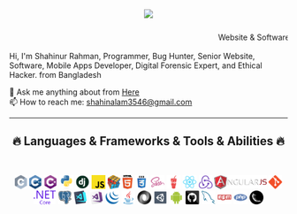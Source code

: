 <h1 align="center">
  <a href="https://git.io/typing-svg">
    <img src="https://readme-typing-svg.herokuapp.com/?lines=Hello,+There!+👋;This+is+Shahinur+Rahman....;Nice+to+meet+you!&center=true&size=30">
  </a>
</h1>
<marquee>Website & Software Developer</marquee>


Hi, I'm Shahinur Rahman, Programmer, Bug Hunter, Senior Website, Software, Mobile Apps Developer, Digital Forensic Expert, and Ethical Hacker. from Bangladesh

  
💬 Ask me anything about from <a href="https://github.com/shahin0075/issues" title="Issues">Here</a>
  <br>
  📫 How to reach me: <a href="mailto: shahinalam3546@gmail.com">shahinalam3546@gmail.com</a>
</p>

<hr>
<h2 align="center">🔥 Languages & Frameworks & Tools & Abilities 🔥</h2>
<br>
<p align="center">
  <code><img title="C" height="25" src="c.svg"></code>
  <code><img title="C++" height="25" src="cpp.svg"></code>
  <code><img title="C#" height="25" src="cSharp.svg"></code>
  <code><img title="Python" height="25" src="python-original.svg"></code>
  <code><img title="Django" height="25" src="django.png"></code>
  <code><img title="Javascript" height="25" src="javascript.svg"></code>
  <code><img title="Problem Solving" height="25" src="problemSolving.png"></code>
  <code><img title="HTML5" height="25" src="html5.svg"></code>
  <code><img title="CSS" height="25" src="css.svg"></code>
  <code><img title="SASS" height="25" src="sass.svg"></code>
  <code><img title="Gulp" height="25" src="gulp.svg"></code>
  <code><img title="React" height="25" src="react-original.svg"></code>
  <code><img title="Redux" height="25" src="redux.svg"></code>
  <code><img title="AngularJS" height="25" src="angularjs.png"></code>
  <code><img title="Git" height="25" src="git-original.svg"></code>
  <code><img title=".NetCore" height="25" src="dotnetcore.svg"></code>
  <code><img title="PostgreSQL" height="25" src="postgresql.svg"></code>
  <code><img title="Visual Studio Code" height="25" src="vscode.png"></code>
  <code><img title="Microsoft Visual Studio" height="25" src="visualstudio.png"></code>
  <code><img title="JQuery" height="25" src="jquery-original.svg"></code>
  <code><img title="Java" height="25" src="java-original.svg"></code>
  <code><img title="JSON" height="25" src="json.svg"></code>
  <code><img title="Unity" height="25" src="unity3d.svg"></code>
  <code><img title="Android" height="25" src="android.svg"></code>
  <code><img title="GitHub" height="25" src="github.svg"></code>
  <code><img title="MySQL" height="25" src="mysql.svg"></code>
  <code><img title="npm" height="25" src="npm.svg"></code>
  <code><img title="PHP" height="25" src="php.svg"></code>
  <code><img title="Flask" height="25" src="flask.png"></code>
</p>
